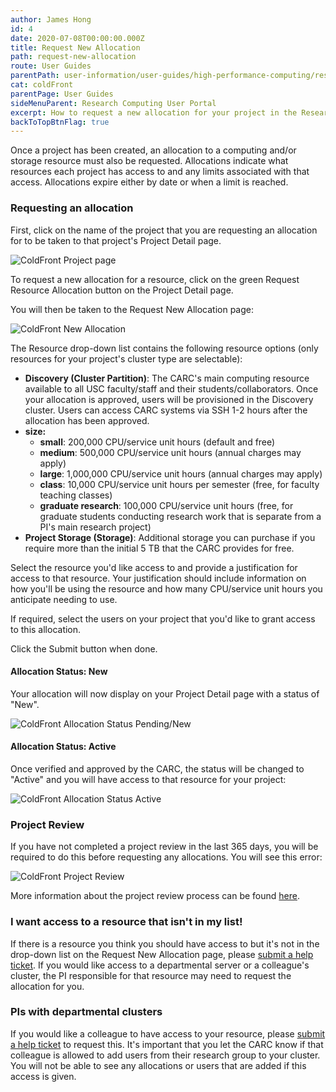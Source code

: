 ```yaml
---
author: James Hong
id: 4
date: 2020-07-08T00:00:00.000Z
title: Request New Allocation
path: request-new-allocation
route: User Guides
parentPath: user-information/user-guides/high-performance-computing/research-computing-user-portal
cat: coldFront
parentPage: User Guides
sideMenuParent: Research Computing User Portal
excerpt: How to request a new allocation for your project in the Research Computing User Portal.
backToTopBtnFlag: true
---
```


Once a project has been created, an allocation to a computing and/or storage resource must also be requested. Allocations indicate what resources each project has access to and any limits associated with that access. Allocations expire either by date or when a limit is reached.

### Requesting an allocation

First, click on the name of the project that you are requesting an allocation for to be taken to that project's Project Detail page.

![ColdFront Project page](/images/coldfront_project_detail.gif)

To request a new allocation for a resource, click on the green Request Resource Allocation button on the Project Detail page.

You will then be taken to the Request New Allocation page:

![ColdFront New Allocation](/images/coldfront_allocationnew.png)

The Resource drop-down list contains the following resource options (only resources for your project's cluster type are selectable):

* **Discovery (Cluster Partition)**: The CARC's main computing resource available to all USC faculty/staff and their students/collaborators. Once your allocation is approved, users will be provisioned in the Discovery cluster. Users can access CARC systems via SSH 1-2 hours after the allocation has been approved.
* **size:**
  * **small**: 200,000 CPU/service unit hours (default and free)
  * **medium**: 500,000 CPU/service unit hours (annual charges may apply)
  * **large**: 1,000,000 CPU/service unit hours (annual charges may apply)
  * **class**: 10,000 CPU/service unit hours per semester (free, for faculty teaching classes)
  * **graduate research**: 100,000 CPU/service unit hours (free, for graduate students conducting research work that is separate from a PI's main research project)
* **Project Storage (Storage)**: Additional storage you can purchase if you require more than the initial 5 TB that the CARC provides for free.

Select the resource you'd like access to and provide a justification for access to that resource. Your justification should include information on how you'll be using the resource and how many CPU/service unit hours you anticipate needing to use.

If required, select the users on your project that you'd like to grant access to this allocation.

Click the Submit button when done.

#### Allocation Status: New
Your allocation will now display on your Project Detail page with a status of "New".

![ColdFront Allocation Status Pending/New](/images/coldfront_allocationstatusnew.png)

#### Allocation Status: Active
Once verified and approved by the CARC, the status will be changed to "Active" and you will have access to that resource for your project:

![ColdFront Allocation Status Active](/images/coldfront_allocationstatusactive.png)

### Project Review
If you have not completed a project review in the last 365 days, you will be required to do this before requesting any allocations.  You will see this error:   

![ColdFront Project Review](/images/coldfront_projectreviewnotification.png)

More information about the project review process can be found [here](yearly-project-renewal).

### I want access to a resource that isn't in my list!
If there is a resource you think you should have access to but it's not in the drop-down list on the Request New Allocation page, please [submit a help ticket](/user-information/ticket-submission). If you would like access to a departmental server or a colleague's cluster, the PI responsible for that resource may need to request the allocation for you.  

### PIs with departmental clusters

If you would like a colleague to have access to your resource, please [submit a help ticket](/user-information/ticket-submission) to request this. It's important that you let the CARC know if that colleague is allowed to add users from their research group to your cluster. You will not be able to see any allocations or users that are added if this access is given.

